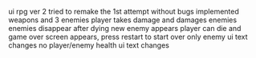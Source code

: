ui rpg ver 2
tried to remake the 1st attempt without bugs
implemented weapons and 3 enemies
player takes damage and damages enemies
enemies disappear after dying
new enemy appears
player can die and game over screen appears, press restart to start over
only enemy ui text changes
no player/enemy health ui text changes

